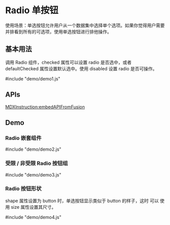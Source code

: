 # Radio 单按钮

使用场景：单选按钮允许用户从一个数据集中选择单个选项。如果你觉得用户需要并排看到所有的可选项，使用单选按钮进行排他操作。


## 基本用法

调用 Radio 组件，checked 属性可以设置 radio 是否选中，或者 defaultChecked 属性设置默认选中。使用 disabled 设置 radio 是否可操作。


#include "demo/demo1.js"



## APIs

[MDXInstruction:embedAPIFromFusion](https://github.com/alibaba-fusion/next/blob/master/docs/radio/index.md)

## Demo
 
### Radio 嵌套组件

#include "demo/demo2.js"

### 受限 / 非受限 Radio 按钮组

#include "demo/demo3.js"

### Radio 按钮形状

shape 属性设置为 button 时，单选按钮显示类似于 button 的样子，这时 可以 使用 size 属性设置其尺寸。

#include "demo/demo4.js"







